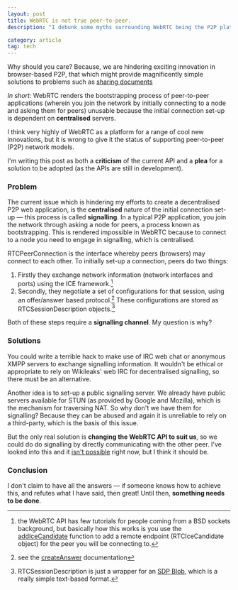 ```yaml
---
layout: post
title: WebRTC is not true peer-to-peer.
description: "I debunk some myths surrounding WebRTC being the P2P platform of the future."

category: article
tag: tech
---
```

<p class='lead'>Why should you care? Because, we are hindering exciting innovation in browser-based P2P, that which might provide magnificently simple solutions to problems such as <a href="https://xkcd.com/949/" title="relevant xkcd">sharing documents</a></p>

*In short:* WebRTC renders the bootstrapping process of peer-to-peer applications (wherein you join the network by initially connecting to a node and asking them for peers) unusable because the initial connection set-up is dependent on **centralised** servers.

I think very highly of WebRTC as a platform for a range of cool new innovations, but it is wrong to give it the status of supporting peer-to-peer (P2P) network models.

I'm writing this post as both a **criticism** of the current API and a **plea** for a solution to be adopted (as the APIs are still in development).  

### Problem
The current issue which is hindering my efforts to create a decentralised P2P web application, is the **centralised** nature of the initial connection set-up — this process is called **signalling**. In a typical P2P application, you join the network through asking a node for peers, a process known as bootstrapping. This is rendered impossible in WebRTC because to connect to a node you need to engage in signalling, which is centralised. 

RTCPeerConnection is the interface whereby peers (browsers) may connect to each other. To initially set-up a connection, peers do two things:
1. Firstly they exchange network information (network interfaces and ports) using the ICE framework.[^addIceCandidate]
2. Secondly, they negotiate a set of configurations for that session, using an offer/answer based protocol.[^createOffer] These configurations are stored as RTCSessionDescription objects.[^sdpBlob]

Both of these steps require a **signalling channel**. My question is why?

### Solutions
You could write a terrible hack to make use of IRC web chat or anonymous XMPP servers to exchange signalling information. It wouldn't be ethical or appropriate to rely on Wikileaks' web IRC for decentralised signalling, so there must be an alternative.

Another idea is to set-up a public signalling server. We already have public servers available for STUN (as provided by Google and Mozilla), which is the mechanism for traversing NAT. So why don't we have them for signalling? Because they can be abused and again it is unreliable to rely on a third-party, which is the basis of this issue. 

But the only real solution is **changing the WebRTC API to suit us**, so we could do do signalling by directly communicating with the other peer. I've looked into this and it [isn't possible](http://stackoverflow.com/questions/16954585/is-it-possible-to-directly-connect-using-ice-and-then-do-direct-peer-to-peer-sig) right now, but I think it should be. 

### Conclusion
I don't claim to have all the answers — if someone knows how to achieve this, and refutes what I have said, then great! Until then, **something needs to be done**.

[^addIceCandidate]: the WebRTC API has few tutorials for people coming from a BSD sockets background, but basically how this works is you use the [addIceCandidate](http://www.w3.org/TR/webrtc/#widl-RTCPeerConnection-addIceCandidate-void-RTCIceCandidate-candidate) function to add a remote endpoint (RTCIceCandidate object) for the peer you will be connecting to.
[^createOffer]: see the [createAnswer](http://dev.w3.org/2011/webrtc/editor/webrtc.html#widl-RTCPeerConnection-createOffer-void-RTCSessionDescriptionCallback-successCallback-RTCPeerConnectionErrorCallback-failureCallback-MediaConstraints-constraints) documentation
[^sdpBlob]: RTCSessionDescription is just a wrapper for an [SDP Blob](https://en.wikipedia.org/wiki/Session_Description_Protocol), which is a really simple text-based format.
